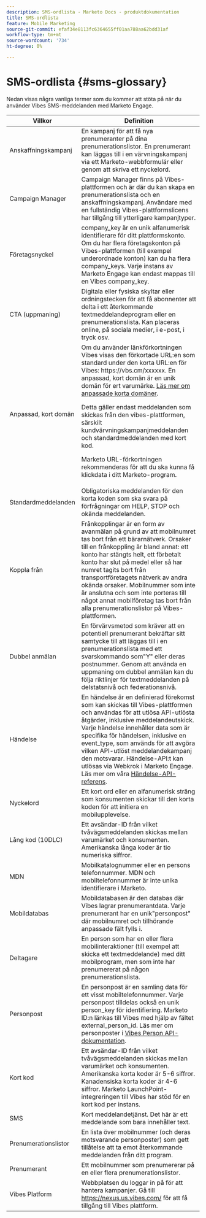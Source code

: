 ```yaml
---
description: SMS-ordlista - Marketo Docs - produktdokumentation
title: SMS-ordlista
feature: Mobile Marketing
source-git-commit: efaf34e8113fc6364655ff01aa788aa62bdd31af
workflow-type: tm+mt
source-wordcount: '734'
ht-degree: 0%

---
```


# SMS-ordlista {#sms-glossary}

Nedan visas några vanliga termer som du kommer att stöta på när du använder Vibes SMS-meddelanden med Marketo Engage.

<table>
<thead>
  <tr>
    <th>Villkor</th>
    <th>Definition</th>
  </tr>
</thead>
<tbody>
  <tr>
    <td>Anskaffningskampanj</td>
    <td>En kampanj för att få nya prenumeranter på dina prenumerationslistor. En prenumerant kan läggas till i en värvningskampanj via ett Marketo-webbformulär eller genom att skriva ett nyckelord.</td>
  </tr>
  <tr>
    <td>Campaign Manager</td>
    <td>Campaign Manager finns på Vibes-plattformen och är där du kan skapa en prenumerationslista och en anskaffningskampanj. Användare med en fullständig Vibes-plattformslicens har tillgång till ytterligare kampanjtyper.</td>
  </tr>
  <tr>
    <td>Företagsnyckel</td>
    <td>company_key är en unik alfanumerisk identifierare för ditt plattformskonto. Om du har flera företagskonton på Vibes-plattformen (till exempel underordnade konton) kan du ha flera company_keys. Varje instans av Marketo Engage kan endast mappas till en Vibes company_key.</td>
  </tr>
  <tr>
    <td>CTA (uppmaning)</td>
    <td>Digitala eller fysiska skyltar eller ordningstecken för att få abonnenter att delta i ett återkommande textmeddelandeprogram eller en prenumerationslista. Kan placeras online, på sociala medier, i e-post, i tryck osv.</td>
  </tr>
  <tr>
    <td>Anpassad, kort domän</td>
    <td>Om du använder länkförkortningen Vibes visas den förkortade URL:en som standard under den korta URL:en för Vibes: https://vbs.cm/xxxxxx. En anpassad, kort domän är en unik domän för ert varumärke. <a href="https://developer-platform.vibes.com/docs/creating-a-custom-short-domain">Läs mer om anpassade korta domäner</a>.<p>
    Detta gäller endast meddelanden som skickas från den vibes-plattformen, särskilt kundvärvningskampanjmeddelanden och standardmeddelanden med kort kod.<p>
    Marketo URL-förkortningen rekommenderas för att du ska kunna få klickdata i ditt Marketo-program.</td>
  </tr>
  <tr>
    <td>Standardmeddelanden</td>
    <td>Obligatoriska meddelanden för den korta koden som ska svara på förfrågningar om HELP, STOP och okända meddelanden.</td>
  </tr>
  <tr>
    <td>Koppla från</td>
    <td>Frånkopplingar är en form av avanmälan på grund av att mobilnumret tas bort från ett bärarnätverk. Orsaker till en frånkoppling är bland annat: ett konto har stängts helt, ett förbetalt konto har slut på medel eller så har numret tagits bort från transportföretagets nätverk av andra okända orsaker. Mobilnummer som inte är anslutna och som inte porteras till något annat mobilföretag tas bort från alla prenumerationslistor på Vibes-plattformen.</td>
  </tr>
  <tr>
    <td>Dubbel anmälan</td>
    <td>En förvärvsmetod som kräver att en potentiell prenumerant bekräftar sitt samtycke till att läggas till i en prenumerationslista med ett svarskommando som"Y" eller deras postnummer. Genom att använda en uppmaning om dubbel anmälan kan du följa riktlinjer för textmeddelanden på delstatsnivå och federationsnivå.</td>
  </tr>
  <tr>
    <td>Händelse</td>
    <td>En händelse är en definierad förekomst som kan skickas till Vibes-plattformen och användas för att utlösa API-utlösta åtgärder, inklusive meddelandeutskick. Varje händelse innehåller data som är specifika för händelsen, inklusive en event_type, som används för att avgöra vilken API-utlöst meddelandekampanj den motsvarar. Händelse-API:t kan utlösas via Webkrok i Marketo Engage. Läs mer om våra <a href="https://developer-platform.vibes.com/reference/event-api">Händelse-API-referens</a>.</td>
  </tr>
  <tr>
    <td>Nyckelord</td>
    <td>Ett kort ord eller en alfanumerisk sträng som konsumenten skickar till den korta koden för att initiera en mobilupplevelse.</td>
  </tr>
  <tr>
    <td>Lång kod (10DLC)</td>
    <td>Ett avsändar-ID från vilket tvåvägsmeddelanden skickas mellan varumärket och konsumenten. Amerikanska långa koder är tio numeriska siffror.</td>
  </tr>
  <tr>
    <td>MDN</td>
    <td>Mobilkatalognummer eller en persons telefonnummer. MDN och mobiltelefonnummer är inte unika identifierare i Marketo.</td>
  </tr>
  <tr>
    <td>Mobildatabas</td>
    <td>Mobildatabasen är den databas där Vibes lagrar prenumerantdata. Varje prenumerant har en unik"personpost" där mobilnumret och tillhörande anpassade fält fylls i.</td>
  </tr>
  <tr>
    <td>Deltagare</td>
    <td>En person som har en eller flera mobilinteraktioner (till exempel att skicka ett textmeddelande) med ditt mobilprogram, men som inte har prenumererat på någon prenumerationslista.</td>
  </tr>
  <tr>
    <td>Personpost</td>
    <td>En personpost är en samling data för ett visst mobiltelefonnummer. Varje personpost tilldelas också en unik person_key för identifiering. Marketo ID:n länkas till Vibes med hjälp av fältet external_person_id. Läs mer om personposter i <a href="https://developer-platform.vibes.com/reference/person-api">Vibes Person API-dokumentation</a>.</td>
  </tr>
  <tr>
    <td>Kort kod</td>
    <td>Ett avsändar-ID från vilket tvåvägsmeddelanden skickas mellan varumärket och konsumenten. Amerikanska korta koder är 5-6 siffror. Kanadensiska korta koder är 4-6 siffror. Marketo LaunchPoint-integreringen till Vibes har stöd för en kort kod per instans.</td>
  </tr>
  <tr>
    <td>SMS</td>
    <td>Kort meddelandetjänst. Det här är ett meddelande som bara innehåller text.</td>
  </tr>
  <tr>
    <td>Prenumerationslistor</td>
    <td>En lista över mobilnummer (och deras motsvarande personposter) som gett tillåtelse att ta emot återkommande meddelanden från ditt program.</td>
  </tr>
  <tr>
    <td>Prenumerant</td>
    <td>Ett mobilnummer som prenumererar på en eller flera prenumerationslistor.</td>
  </tr>
  <tr>
    <td>Vibes Platform</td>
    <td>Webbplatsen du loggar in på för att hantera kampanjer. Gå till <a href="https://nexus.us.vibes.com/">https://nexus.us.vibes.com/</a> för att få tillgång till Vibes plattform.</td>
  </tr>
</tbody>
</table>
